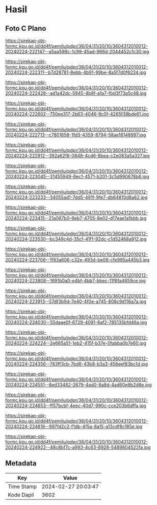 # Hasil

## Foto C Plano

https://sirekap-obj-formc.kpu.go.id/dd4f/pemilu/pdpr/36/04/31/20/10/3604312010012-20240224-222147--a5aa598c-1c99-45ad-966d-2044452c1c30.jpg

https://sirekap-obj-formc.kpu.go.id/dd4f/pemilu/pdpr/36/04/31/20/10/3604312010012-20240224-222311--b7d28781-8ebb-4b91-99be-8a5f7d0f6224.jpg

https://sirekap-obj-formc.kpu.go.id/dd4f/pemilu/pdpr/36/04/31/20/10/3604312010012-20240224-222428--ad1a42dc-5945-4b8f-a1a7-fbd3f73a5c48.jpg

https://sirekap-obj-formc.kpu.go.id/dd4f/pemilu/pdpr/36/04/31/20/10/3604312010012-20240224-222602--750ee317-2b63-4046-9c0f-4265f38bde61.jpg

https://sirekap-obj-formc.kpu.go.id/dd4f/pemilu/pdpr/36/04/31/20/10/3604312010012-20240224-222713--c7801658-1fd3-4359-8794-58ae18148997.jpg

https://sirekap-obj-formc.kpu.go.id/dd4f/pemilu/pdpr/36/04/31/20/10/3604312010012-20240224-222912--392a62f8-0848-4cd6-8bea-c2e083a5a327.jpg

https://sirekap-obj-formc.kpu.go.id/dd4f/pemilu/pdpr/36/04/31/20/10/3604312010012-20240224-223045--31455949-6ec1-4571-b201-3c5d990678b6.jpg

https://sirekap-obj-formc.kpu.go.id/dd4f/pemilu/pdpr/36/04/31/20/10/3604312010012-20240224-223233--34055ad1-7dd5-491f-9fe7-db64810d8a62.jpg

https://sirekap-obj-formc.kpu.go.id/dd4f/pemilu/pdpr/36/04/31/20/10/3604312010012-20240224-223415--21a087b0-6eb7-4705-8e02-d17eae1a1bbb.jpg

https://sirekap-obj-formc.kpu.go.id/dd4f/pemilu/pdpr/36/04/31/20/10/3604312010012-20240224-223530--bc349c4d-35cf-41f1-92dc-c1d52468a912.jpg

https://sirekap-obj-formc.kpu.go.id/dd4f/pemilu/pdpr/36/04/31/20/10/3604312010012-20240224-223706--1f93a606-c32e-493d-be08-cfe995a445b3.jpg

https://sirekap-obj-formc.kpu.go.id/dd4f/pemilu/pdpr/36/04/31/20/10/3604312010012-20240224-223808--1691b0a0-e4bf-4bb7-bbec-11f6fa4659ce.jpg

https://sirekap-obj-formc.kpu.go.id/dd4f/pemilu/pdpr/36/04/31/20/10/3604312010012-20240224-223913--57df3b9d-7e40-4f0e-a745-808c9d116a7a.jpg

https://sirekap-obj-formc.kpu.go.id/dd4f/pemilu/pdpr/36/04/31/20/10/3604312010012-20240224-224030--55daae0f-6729-4091-8af2-785135bfd46a.jpg

https://sirekap-obj-formc.kpu.go.id/dd4f/pemilu/pdpr/36/04/31/20/10/3604312010012-20240224-224224--2e665a51-1eb2-415f-b37e-0fabba0b7e60.jpg

https://sirekap-obj-formc.kpu.go.id/dd4f/pemilu/pdpr/36/04/31/20/10/3604312010012-20240224-224356--783ff3cb-7bd6-43b8-b3a3-458eef83bc1d.jpg

https://sirekap-obj-formc.kpu.go.id/dd4f/pemilu/pdpr/36/04/31/20/10/3604312010012-20240224-224551--8ed33482-2679-4ad0-8a8d-4ad60e8b2d8e.jpg

https://sirekap-obj-formc.kpu.go.id/dd4f/pemilu/pdpr/36/04/31/20/10/3604312010012-20240224-224653--ff57bcbf-4eec-40d7-990c-cce203b6dffa.jpg

https://sirekap-obj-formc.kpu.go.id/dd4f/pemilu/pdpr/36/04/31/20/10/3604312010012-20240224-224816--997fd2c2-f1db-4f5a-8a15-a13cdf8c185e.jpg

https://sirekap-obj-formc.kpu.go.id/dd4f/pemilu/pdpr/36/04/31/20/10/3604312010012-20240224-224922--48c8bf7c-a993-4c63-8928-5489804522fa.jpg


## Metadata

| Key        | Value               |
| ---------- | ------------------- |
| Time Stamp | 2024-02-27 20:03:47 |
| Kode Dapil | 3602                |



